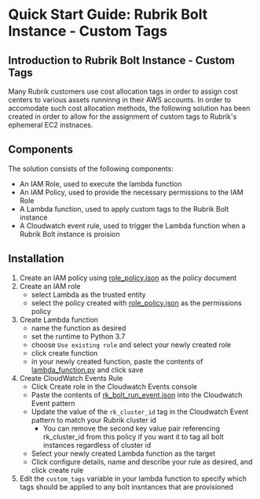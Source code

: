 # Quick Start Guide: Rubrik Bolt Instance - Custom Tags

## Introduction to Rubrik Bolt Instance - Custom Tags

Many Rubrik customers use cost allocation tags in order to assign cost centers to various assets runninng in their AWS accounts. In order to accomodate such cost allocation methods, the following solution has been created in order to allow for the assignment of custom tags to Rubrik's ephemeral EC2 instnaces.

## Components
The solution consists of the following components:
* An IAM Role, used to execute the lambda function
* An IAM Policy, used to provide the necessary permissions to the IAM Role
* A Lambda function, used to apply custom tags to the Rubrik Bolt instance
* A Cloudwatch event rule, used to trigger the Lambda function when a Rubrik Bolt instance is proision

## Installation
1) Create an IAM policy using [role_policy.json](../role_policy.json) as the policy document
2) Create an IAM role
    * select Lambda as the trusted entity
    * select the policy created with [role_policy.json](../role_policy.json) as the permissions policy
3) Create Lambda function
    * name the function as desired
    * set the runtime to Python 3.7
    * choose `Use existing role` and select your newly created role 
    * click create function
    * in your newly created function, paste the contents of [lambda_function.py](../lambda_function.py) and click save
4) Create CloudWatch Events Rule
    * Click Create role in the Cloudwatch Events console
    * Paste the contents of [rk_bolt_run_event.json](../rk_bolt_run_event.json) into the Cloudwatch Event pattern
    * Update the value of the `rk_cluster_id` tag in the Cloudwatch Event pattern to match your Rubrik cluster id
      * You can remove the second key value pair referencing rk_cluster_id from this policy if you want it to tag all bolt instances regardless of cluster id
    * Select your newly created Lambda function as the target
    * Click configure details, name and describe your rule as desired, and click create rule
5) Edit the `custom_tags` variable in your lambda function to specify which tags should be applied to any bolt insntances that are provisioned
